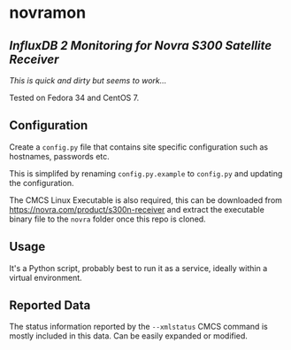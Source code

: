 # novramon

## _InfluxDB 2 Monitoring for Novra S300 Satellite Receiver_

_This is quick and dirty but seems to work..._

Tested on Fedora 34 and CentOS 7.

## Configuration
Create a `config.py` file that contains site specific configuration such as hostnames, passwords etc.

This is simplifed by renaming `config.py.example` to `config.py` and updating the configuration.

The CMCS Linux Executable is also required, this can be downloaded from https://novra.com/product/s300n-receiver and extract the executable binary file to the `novra` folder once this repo is cloned.

## Usage
It's a Python script, probably best to run it as a service, ideally within a virtual environment.

## Reported Data
The status information reported by the `--xmlstatus` CMCS command is mostly included in this data. Can be easily expanded or modified.

